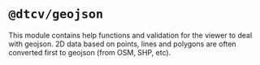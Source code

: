 # `@dtcv/geojson`

This module contains help functions and validation for the viewer to deal with geojson. 2D data based on points, lines and polygons are often converted first to geojson (from OSM, SHP, etc).
